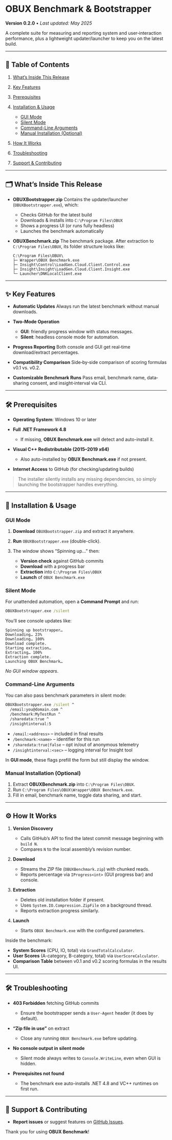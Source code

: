 # OBUX Benchmark & Bootstrapper

**Version 0.2.0** • *Last updated: May 2025*

A complete suite for measuring and reporting system and user‐interaction performance, plus a lightweight updater/launcher to keep you on the latest build.

---

## 📖 Table of Contents

1. [What’s Inside This Release](#whats-inside-this-release)
2. [Key Features](#key-features)
3. [Prerequisites](#prerequisites)
4. [Installation & Usage](#installation--usage)

   * [GUI Mode](#gui-mode)
   * [Silent Mode](#silent-mode)
   * [Command-Line Arguments](#command-line-arguments)
   * [Manual Installation (Optional)](#manual-installation-optional)
5. [How It Works](#how-it-works)
6. [Troubleshooting](#troubleshooting)
7. [Support & Contributing](#support--contributing)

---

## 🗂 What’s Inside This Release

* **OBUXBootstrapper.zip**
  Contains the updater/launcher (`OBUXBootstrapper.exe`), which:

  * Checks GitHub for the latest build
  * Downloads & installs into `C:\Program Files\OBUX`
  * Shows a progress UI (or runs fully headless)
  * Launches the benchmark automatically

* **OBUXBenchmark.zip**
  The benchmark package. After extraction to `C:\Program Files\OBUX`, its folder structure looks like:

  ```
  C:\Program Files\OBUX\
  ├─ Wrapper\OBUX Benchmark.exe
  ├─ Insight\Control\LoadGen.Cloud.Client.Control.exe
  ├─ Insight\Insight\LoadGen.Cloud.Client.Insight.exe
  └─ Launcher\DNKLocalClient.exe
  ```

---

## ✨ Key Features

* **Automatic Updates**
  Always run the latest benchmark without manual downloads.
* **Two‐Mode Operation**

  * **GUI**: friendly progress window with status messages.
  * **Silent**: headless console mode for automation.
* **Progress Reporting**
  Both console and GUI get real‐time download/extract percentages.
* **Compatibility Comparison**
  Side‐by‐side comparison of scoring formulas v0.1 vs. v0.2.
* **Customizable Benchmark Runs**
  Pass email, benchmark name, data‐sharing consent, and insight‐interval via CLI.

---

## 🛠 Prerequisites

* **Operating System**: Windows 10 or later
* **Full .NET Framework 4.8**

  * If missing, **OBUX Benchmark.exe** will detect and auto-install it.
* **Visual C++ Redistributable (2015–2019 x64)**

  * Also auto-installed by **OBUX Benchmark.exe** if not present.
* **Internet Access** to GitHub (for checking/updating builds)

> The installer silently installs any missing dependencies, so simply launching the bootstrapper handles everything.

---

## 🚀 Installation & Usage

### GUI Mode

1. **Download** `OBUXBootstrapper.zip` and extract it anywhere.
2. **Run** `OBUXBootstrapper.exe` (double-click).
3. The window shows “Spinning up…” then:

   * **Version check** against GitHub commits
   * **Download** with a progress bar
   * **Extraction** into `C:\Program Files\OBUX`
   * **Launch** of `OBUX Benchmark.exe`

### Silent Mode

For unattended automation, open a **Command Prompt** and run:

```bat
OBUXBootstrapper.exe /silent
```

You’ll see console updates like:

```
Spinning up bootstrapper…
Downloading… 23%
Downloading… 100%
Download complete.
Starting extraction…
Extracting… 100%
Extraction complete.
Launching OBUX Benchmark…
```

*No GUI window appears*.

### Command-Line Arguments

You can also pass benchmark parameters in silent mode:

```bat
OBUXBootstrapper.exe /silent ^
  /email:you@domain.com ^
  /benchmark:MyTestRun ^
  /sharedata:true ^
  /insightinterval:5
```

* `/email:<address>` – included in final results
* `/benchmark:<name>` – identifier for this run
* `/sharedata:true|false` – opt in/out of anonymous telemetry
* `/insightinterval:<sec>` – logging interval for Insight tool

In **GUI mode**, these flags prefill the form but still display the window.

### Manual Installation (Optional)

1. Extract **OBUXBenchmark.zip** into `C:\Program Files\OBUX`.
2. Run `C:\Program Files\OBUX\Wrapper\OBUX Benchmark.exe`.
3. Fill in email, benchmark name, toggle data sharing, and start.

---

## ⚙️ How It Works

1. **Version Discovery**

   * Calls GitHub’s API to find the latest commit message beginning with `build N`.
   * Compares `N` to the local assembly’s revision number.
2. **Download**

   * Streams the ZIP file (`OBUXBenchmark.zip`) with chunked reads.
   * Reports percentage via `IProgress<int>` (GUI progress bar) and console.
3. **Extraction**

   * Deletes old installation folder if present.
   * Uses `System.IO.Compression.ZipFile` on a background thread.
   * Reports extraction progress similarly.
4. **Launch**

   * Starts `OBUX Benchmark.exe` with the configured parameters.

Inside the benchmark:

* **System Scores** (CPU, IO, total) via `GrandTotalCalculator`.
* **User Scores** (A-category, B-category, total) via `UserScoreCalculator`.
* **Comparison Table** between v0.1 and v0.2 scoring formulas in the results UI.

---

## 🛠 Troubleshooting

* **403 Forbidden** fetching GitHub commits

  * Ensure the bootstrapper sends a `User-Agent` header (it does by default).
* **“Zip file in use”** on extract

  * Close any running `OBUX Benchmark.exe` before updating.
* **No console output in silent mode**

  * Silent mode always writes to `Console.WriteLine`, even when GUI is hidden.
* **Prerequisites not found**

  * The benchmark exe auto-installs .NET 4.8 and VC++ runtimes on first run.

---

## 🤝 Support & Contributing

* **Report issues** or suggest features on [GitHub Issues](https://github.com/OBUX-IT/obux-benchmark/issues).

Thank you for using **OBUX Benchmark**!
